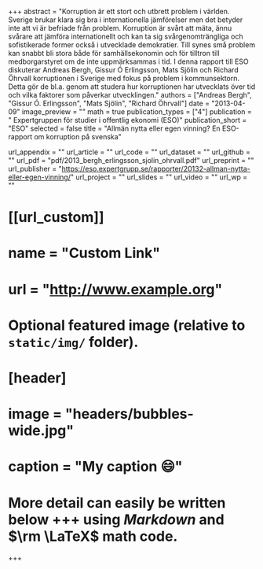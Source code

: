 +++
abstract = "Korruption är ett stort och utbrett problem i världen. Sverige brukar klara sig bra i internationella jämförelser men det betyder inte att vi är befriade från problem. Korruption är svårt att mäta, ännu svårare att jämföra internationellt och kan ta sig svårgenomträngliga och sofistikerade former också i utvecklade demokratier. Till synes små problem kan snabbt bli stora både för samhällsekonomin och för tilltron till medborgarstyret om de inte uppmärksammas i tid. I denna rapport till ESO diskuterar Andreas Bergh, Gissur Ó Erlingsson, Mats Sjölin och Richard Öhrvall korruptionen i Sverige med fokus på problem i kommunsektorn. Detta gör de bl.a. genom att studera hur korruptionen har utvecklats över tid och vilka faktorer som påverkar utvecklingen."
authors = ["Andreas Bergh", "Gissur Ó. Erlingsson", "Mats Sjölin", "Richard Öhrvall"]
date = "2013-04-09"
image_preview = ""
math = true
publication_types = ["4"]
publication = " Expertgruppen för studier i offentlig ekonomi (ESO)"
publication_short = "ESO"
selected = false
title = "Allmän nytta eller egen vinning? En ESO-rapport om korruption på svenska"

url_appendix = ""
url_article = ""
url_code = ""
url_dataset = ""
url_github = ""
url_pdf = "pdf/2013_bergh_erlingsson_sjolin_ohrvall.pdf"
url_preprint = ""
url_publisher  = "https://eso.expertgrupp.se/rapporter/20132-allman-nytta-eller-egen-vinning/"
url_project = ""
url_slides = ""
url_video = ""
url_wp = ""

# [[url_custom]]
# name = "Custom Link"
# url = "http://www.example.org"

# Optional featured image (relative to `static/img/` folder).
# [header]
# image = "headers/bubbles-wide.jpg"
# caption = "My caption :smile:"


# More detail can easily be written below +++ using *Markdown* and $\rm \LaTeX$ math code.
+++


